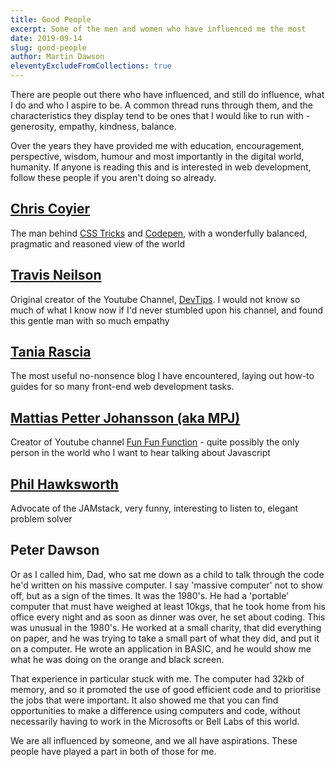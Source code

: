 ```yaml
---
title: Good People
excerpt: Some of the men and women who have influenced me the most
date: 2019-09-14
slug: good-people
author: Martin Dawson
eleventyExcludeFromCollections: true
---
```


There are people out there who have influenced, and still do influence, what I do and who I aspire to be. A common thread runs through them, and the characteristics they display tend to be ones that I would like to run with - generosity, empathy, kindness, balance.

Over the years they have provided me with education, encouragement, perspective, wisdom, humour and most importantly in the digital world, humanity. If anyone is reading this and is interested in web development, follow these people if you aren't doing so already.

## [Chris Coyier](https://chriscoyier.net)
The man behind [CSS Tricks](https://css-tricks.com) and [Codepen](https://codepen.io), with a wonderfully balanced, pragmatic and reasoned view of the world

## [Travis Neilson](https://travisneilson.com)
Original creator of the Youtube Channel, [DevTips](https://www.youtube.com/channel/UCyIe-61Y8C4_o-zZCtO4ETQ). I would not know so much of what I know now if I'd never stumbled upon his channel, and found this gentle man with so much empathy

## [Tania Rascia](https://taniarascia.com)
The most useful no-nonsence blog I have encountered, laying out how-to guides for so many front-end web development tasks.

## [Mattias Petter Johansson (aka MPJ)](https://twitter.com/mpjme)
Creator of Youtube channel [Fun Fun Function](https://www.youtube.com/channel/UCO1cgjhGzsSYb1rsB4bFe4Q/feed) - quite possibly the only person in the world who I want to hear talking about Javascript

## [Phil Hawksworth](https://hawksworx.com)
Advocate of the JAMstack, very funny, interesting to listen to, elegant problem solver

## Peter Dawson
Or as I called him, Dad, who sat me down as a child to talk through the code he'd written on his massive computer. I say 'massive computer' not to show off, but as a sign of the times. It was the 1980's. He had a 'portable' computer that must have weighed at least 10kgs, that he took home from his office every night and as soon as dinner was over, he set about coding. This was unusual in the 1980's. He worked at a small charity, that did everything on paper, and he was trying to take a small part of what they did, and put it on a computer. He wrote an application in BASIC, and he would show me what he was doing on the orange and black screen. 

That experience in particular stuck with me. The computer had 32kb of memory, and so it promoted the use of good efficient code and to prioritise the jobs that were important. It also showed me that you can find opportunities to make a difference using computers and code, without necessarily having to work in the Microsofts or Bell Labs of this world. 

We are all influenced by someone, and we all have aspirations. These people have played a part in both of those for me.